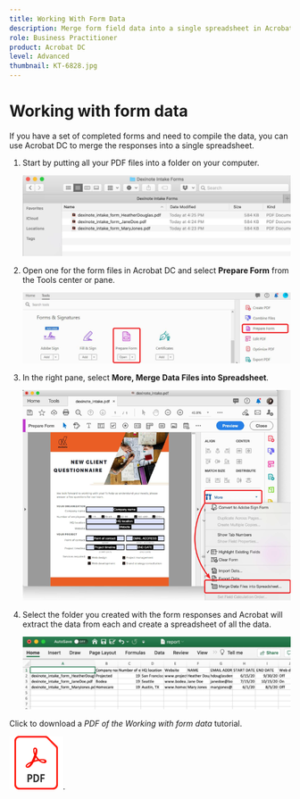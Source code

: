 ```yaml
---
title: Working With Form Data
description: Merge form field data into a single spreadsheet in Acrobat DC
role: Business Practitioner
product: Acrobat DC
level: Advanced
thumbnail: KT-6828.jpg
---
```


# Working with form data

If you have a set of completed forms and need to compile the data, you can use Acrobat DC to merge the responses into a single spreadsheet.

1. Start by putting all your PDF files into a folder on your computer.

    ![Form Data Step 1](../assets/FormData_1.png)

1. Open one for the form files in Acrobat DC and select **Prepare Form** from the Tools center or pane.

    ![Form Data Step 2](../assets/FormData_2.png)

1. In the right pane, select **More, Merge Data Files into Spreadsheet**.

    ![Form Data Step 3](../assets/FormData_3.png)

1. Select the folder you created with the form responses and Acrobat will extract the data from each and create a spreadsheet of all the data.

    ![Form Data Step 4](../assets/FormData_4.png)

Click to download a *PDF of the Working with form data* tutorial.

[![Download Working with form data tutorial](../assets/acrobat_PDF_96.png)](../assets/AcrobatDCFormData.pdf).